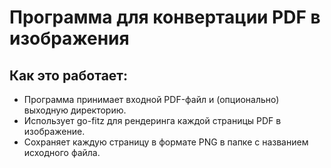 # Программа для конвертации PDF в изображения

## Как это работает:
- Программа принимает входной PDF-файл и (опционально) выходную директорию.
- Использует go-fitz для рендеринга каждой страницы PDF в изображение.
- Сохраняет каждую страницу в формате PNG в папке с названием исходного файла.
